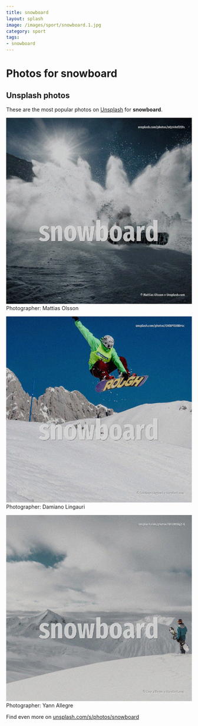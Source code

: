 ```yaml
---
title: snowboard
layout: splash
image: /images/sport/snowboard.1.jpg
category: sport
tags:
- snowboard
---
```

# Photos for snowboard
 
## Unsplash photos
These are the most popular photos on [Unsplash](https://unsplash.com) for **snowboard**.
 
![snowboard](/images/sport/snowboard.1.jpg)
Photographer:  Mattias Olsson
 
![snowboard](/images/sport/snowboard.2.jpg)
Photographer:  Damiano Lingauri
 
![snowboard](/images/sport/snowboard.3.jpg)
Photographer:  Yann Allegre
 
Find even more on [unsplash.com/s/photos/snowboard](https://unsplash.com/s/photos/snowboard)
 
